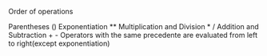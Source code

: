 Order of operations

Parentheses ()
Exponentiation **
Multiplication and Division * /
Addition and Subtraction + -
Operators with the same precedente are evaluated from left to right(except exponentiation)